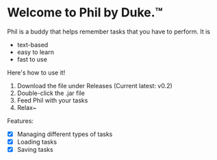 # Welcome to Phil by Duke.™

Phil is a buddy that helps remember tasks that you have to perform. It is

- text-based
- easy to learn
- fast to use

Here's how to use it!

1. Download the file under Releases (Current latest: v0.2)
2. Double-click the .jar file
3. Feed Phil with your tasks
4. Relax~

Features:

- [x] Managing different types of tasks
- [x] Loading tasks 
- [x] Saving tasks
